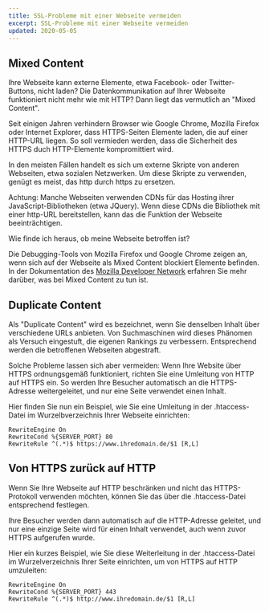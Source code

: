 ```yaml
---
title: SSL-Probleme mit einer Webseite vermeiden
excerpt: SSL-Probleme mit einer Webseite vermeiden
updated: 2020-05-05
---
```


 
## Mixed Content
Ihre Webseite kann externe Elemente, etwa Facebook- oder Twitter-Buttons, nicht laden? Die Datenkommunikation auf Ihrer Webseite funktioniert nicht mehr wie mit HTTP? Dann liegt das vermutlich an "Mixed Content".

Seit einigen Jahren verhindern Browser wie Google Chrome, Mozilla Firefox oder Internet Explorer, dass HTTPS-Seiten Elemente laden, die auf einer HTTP-URL liegen. So soll vermieden werden, dass die Sicherheit des HTTPS duch HTTP-Elemente kompromittiert wird.

In den meisten Fällen handelt es sich um externe Skripte von anderen Webseiten, etwa sozialen Netzwerken. Um diese Skripte zu verwenden, genügt es meist, das http durch https zu ersetzen.

Achtung: Manche Webseiten verwenden CDNs für das Hosting ihrer JavaScript-Bibliotheken (etwa JQuery). Wenn diese CDNs die Bibliothek mit einer http-URL bereitstellen, kann das die Funktion der Webseite beeinträchtigen.

Wie finde ich heraus, ob meine Webseite betroffen ist?

Die Debugging-Tools von Mozilla Firefox und Google Chrome zeigen an, wenn sich auf der Webseite als Mixed Content blockiert Elemente befinden. In der Dokumentation des [Mozilla Developer Network](https://developer.mozilla.org/en-us/docs/Web/Security/Mixed_content) erfahren Sie mehr darüber, was bei Mixed Content zu tun ist.

## Duplicate Content
Als "Duplicate Content" wird es bezeichnet, wenn Sie denselben Inhalt über verschiedene URLs anbieten. Von Suchmaschinen wird dieses Phänomen als Versuch eingestuft, die eigenen Rankings zu verbessern. Entsprechend werden die betroffenen Webseiten abgestraft.

Solche Probleme lassen sich aber vermeiden: Wenn Ihre Website über HTTPS ordnungsgemäß funktioniert, richten Sie eine Umleitung von HTTP auf HTTPS ein. So werden Ihre Besucher automatisch an die HTTPS-Adresse weitergeleitet, und nur eine Seite verwendet einen Inhalt.

Hier finden Sie nun ein Beispiel, wie Sie eine Umleitung in der .htaccess-Datei im Wurzelbverzeichnis Ihrer Webseite einrichten:

```
RewriteEngine On
RewriteCond %{SERVER_PORT} 80
RewriteRule ^(.*)$ https://www.ihredomain.de/$1 [R,L]
```

## Von HTTPS zurück auf HTTP
Wenn Sie Ihre Webseite auf HTTP beschränken und nicht das HTTPS-Protokoll verwenden möchten, können Sie das über die .htaccess-Datei entsprechend festlegen.

Ihre Besucher werden dann automatisch auf die HTTP-Adresse geleitet, und nur eine einzige Seite wird für einen Inhalt verwendet, auch wenn zuvor HTTPS aufgerufen wurde.

Hier ein kurzes Beispiel, wie Sie diese Weiterleitung in der .htaccess-Datei im Wurzelverzeichnis Ihrer Seite einrichten, um von HTTPS auf HTTP umzuleiten:

```
RewriteEngine On
RewriteCond %{SERVER_PORT} 443
RewriteRule ^(.*)$ http://www.ihredomain.de/$1 [R,L]
```

